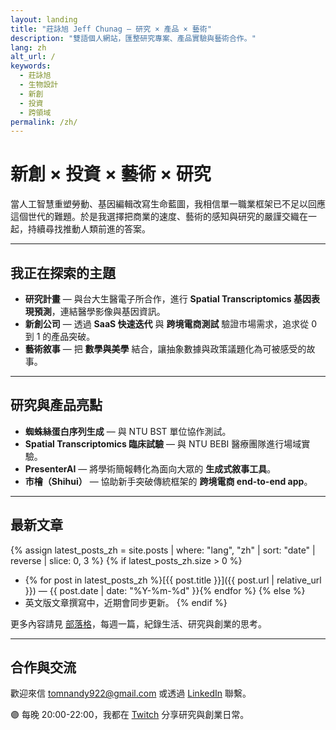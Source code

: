 ```yaml
---
layout: landing
title: "莊詠旭 Jeff Chunag — 研究 × 產品 × 藝術"
description: "雙語個人網站，匯整研究專案、產品實驗與藝術合作。"
lang: zh
alt_url: /
keywords:
  - 莊詠旭
  - 生物設計
  - 新創
  - 投資
  - 跨領域
permalink: /zh/
---
```


# 新創 × 投資 × 藝術 × 研究

當人工智慧重塑勞動、基因編輯改寫生命藍圖，我相信單一職業框架已不足以回應這個世代的難題。於是我選擇把商業的速度、藝術的感知與研究的嚴謹交織在一起，持續尋找推動人類前進的答案。

---

## 我正在探索的主題

- **研究計畫** — 與台大生醫電子所合作，進行 **Spatial Transcriptomics 基因表現預測**，連結醫學影像與基因資訊。
- **新創公司** — 透過 **SaaS 快速迭代** 與 **跨境電商測試** 驗證市場需求，追求從 0 到 1 的產品突破。
- **藝術敘事** — 把 **數學與美學** 結合，讓抽象數據與政策議題化為可被感受的故事。

---

## 研究與產品亮點

- **蜘蛛絲蛋白序列生成** — 與 NTU BST 單位協作測試。
- **Spatial Transcriptomics 臨床試驗** — 與 NTU BEBI 醫療團隊進行場域實驗。
- **PresenterAI** — 將學術簡報轉化為面向大眾的 **生成式敘事工具**。
- **市檜（Shihui）** — 協助新手突破傳統框架的 **跨境電商 end-to-end app**。

---

## 最新文章

{% assign latest_posts_zh = site.posts | where: "lang", "zh" | sort: "date" | reverse | slice: 0, 3 %}
{% if latest_posts_zh.size > 0 %}
- {% for post in latest_posts_zh %}[{{ post.title }}]({{ post.url | relative_url }}) — {{ post.date | date: "%Y-%m-%d" }}{% endfor %}
{% else %}
- 英文版文章撰寫中，近期會同步更新。
{% endif %}

更多內容請見 [部落格](/zh/blog/)，每週一篇，紀錄生活、研究與創業的思考。

---

## 合作與交流

歡迎來信 [tomnandy922@gmail.com](mailto:tomnandy922@gmail.com) 或透過 [LinkedIn](https://www.linkedin.com/in/jeff-zhuang-b45117316) 聯繫。

🟣 每晚 20:00-22:00，我都在 [Twitch](https://www.twitch.tv/cooljeffchuang) 分享研究與創業日常。
